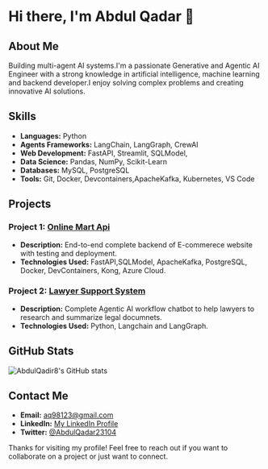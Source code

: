 # Hi there, I'm Abdul Qadar 👋

## About Me
Building multi-agent AI systems.I'm a passionate Generative and Agentic AI Engineer with a strong knowledge in artificial intelligence, machine learning and backend developer.I enjoy solving complex problems and creating innovative AI solutions.

## Skills
- **Languages:** Python
- **Agents Frameworks:** LangChain, LangGraph, CrewAI
- **Web Development:** FastAPI, Streamlit, SQLModel, 
- **Data Science:** Pandas, NumPy, Scikit-Learn
- **Databases:** MySQL, PostgreSQL
- **Tools:** Git, Docker, Devcontainers,ApacheKafka, Kubernetes, VS Code

## Projects
### Project 1: [Online Mart Api](https://github.com/AbdulQadir8/online_ai_mart)
- **Description:** End-to-end complete backend of E-commerece website with testing and deployment.
- **Technologies Used:** FastAPI,SQLModel, ApacheKafka, PostgreSQL, Docker, DevContainers, Kong, Azure Cloud.

### Project 2: [Lawyer Support System](https://github.com/AbdulQadir8/CourtOrderAnalyzer)
- **Description:** Complete Agentic AI workflow chatbot to help lawyers to research and summarize legal documnets.
- **Technologies Used:** Python, Langchain and LangGraph.

## GitHub Stats
![AbdulQadir8's GitHub stats](https://github-readme-stats.vercel.app/api?username=AbdulQadir8&show_icons=true&theme=radical)

## Contact Me
- **Email:** [aq98123@gmail.com](mailto:aq98123@gmail.com)
- **LinkedIn:** [My LinkedIn Profile](https://www.linkedin.com/in/abdul-qadar-83a275216/)
- **Twitter:** [@AbdulQadar23104](https://x.com/AbdulQadar23104)

Thanks for visiting my profile! Feel free to reach out if you want to collaborate on a project or just want to connect.

